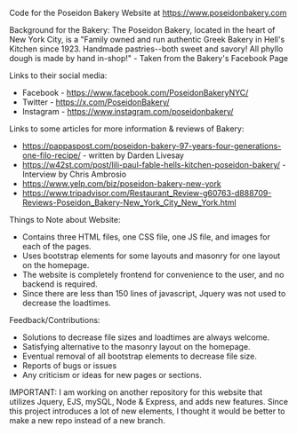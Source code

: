 Code for the Poseidon Bakery Website at https://www.poseidonbakery.com

Background for the Bakery:
The Poseidon Bakery, located in the heart of New York City, is a "Family owned and run authentic Greek Bakery in Hell's Kitchen since 1923. 
Handmade pastries--both sweet and savory! All phyllo dough is made by hand in-shop!" - Taken from the Bakery's Facebook Page

Links to their social media:
- Facebook - https://www.facebook.com/PoseidonBakeryNYC/
- Twitter - https://x.com/PoseidonBakery/
- Instagram - https://www.instagram.com/poseidonbakery/

Links to some articles for more information & reviews of Bakery:
- https://pappaspost.com/poseidon-bakery-97-years-four-generations-one-filo-recipe/ - written by Darden Livesay
- https://w42st.com/post/lili-paul-fable-hells-kitchen-poseidon-bakery/ - Interview by Chris Ambrosio
- https://www.yelp.com/biz/poseidon-bakery-new-york
- https://www.tripadvisor.com/Restaurant_Review-g60763-d888709-Reviews-Poseidon_Bakery-New_York_City_New_York.html



Things to Note about Website:
- Contains three HTML files, one CSS file, one JS file, and images for each of the pages.
- Uses bootstrap elements for some layouts and masonry for one layout on the homepage.
- The website is completely frontend for convenience to the user, and no backend is required.
- Since there are less than 150 lines of javascript, Jquery was not used to decrease the loadtimes.



Feedback/Contributions:
- Solutions to decrease file sizes and loadtimes are always welcome.
- Satisfying alternative to the masonry layout on the homepage.
- Eventual removal of all bootstrap elements to decrease file size.
- Reports of bugs or issues
- Any criticism or ideas for new pages or sections.

IMPORTANT:
I am working on another repository for this website that utilizes Jquery, EJS, mySQL, Node & Express, and adds new features. 
Since this project introduces a lot of new elements, I thought it would be better to make a new repo instead of a new branch.
